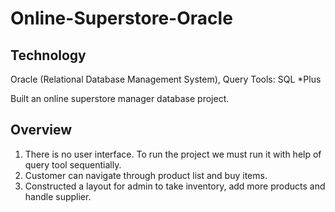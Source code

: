 # Online-Superstore-Oracle

## Technology
Oracle (Relational Database Management System), Query Tools: SQL *Plus

Built an online superstore manager database project. 

## Overview

1. There is no user interface. To run the project we must run it with help of query tool sequentially.
2. Customer can navigate through product list and buy items. 
3. Constructed a layout for admin to take inventory, add more products and handle supplier. 

 
